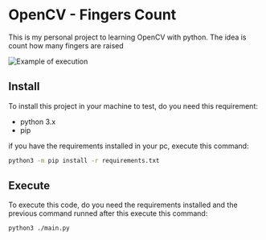 # OpenCV - Fingers Count

This is my personal project to learning OpenCV with python. The idea is count how many fingers are raised

![Example of execution](https://github.com/KitsuneSemCalda/OpenCV-finger-count/assets/example.png)

## Install

To install this project in your machine to test, do you need this requirement:

- python 3.x
- pip

if you have the requirements installed in your pc, execute this command:

```bash
python3 -m pip install -r requirements.txt
```

## Execute

To execute this code, do you need the requirements installed and the previous command runned after this execute this command:

```bash
python3 ./main.py
```
